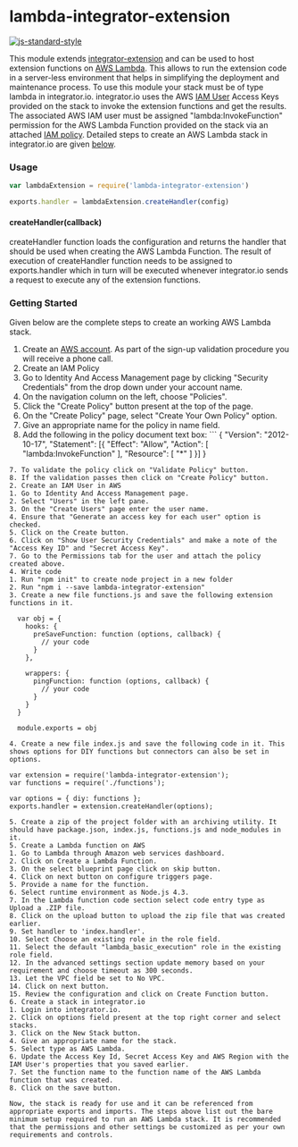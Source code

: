 # lambda-integrator-extension
[![js-standard-style](https://img.shields.io/badge/code%20style-standard-brightgreen.svg)](http://standardjs.com/)

This module extends [integrator-extension](https://github.com/celigo/integrator-extension) and can be used to host extension functions on [AWS Lambda](http://docs.aws.amazon.com/lambda/latest/dg/welcome.html). This allows to run the extension code in a server-less environment that helps in simplifying the deployment and maintenance process. To use this module your stack must be of type lambda in integrator.io. integrator.io uses the AWS [IAM User](http://docs.aws.amazon.com/IAM/latest/UserGuide/introduction.html) Access Keys
provided on the stack to invoke the extension functions and get the results. The associated AWS IAM user must be assigned "lambda:InvokeFunction" permission for the AWS Lambda Function provided on the stack via an attached [IAM policy](http://docs.aws.amazon.com/IAM/latest/UserGuide/access_policies_managed-vs-inline.html?icmpid=docs_iam_console). Detailed steps to create an AWS Lambda stack in integrator.io are given [below](#getting-started).

### Usage

```js
var lambdaExtension = require('lambda-integrator-extension')

exports.handler = lambdaExtension.createHandler(config)
```

#### createHandler(callback)

createHandler function loads the configuration and returns the handler that should be used when creating the AWS Lambda Function. The result of execution of createHandler function needs
to be assigned to exports.handler which in turn will be executed whenever integrator.io sends a request to execute any of the extension functions.

### Getting Started

Given below are the complete steps to create an working AWS Lambda stack.

1. Create an [AWS account](http://aws.amazon.com/). As part of the sign-up validation procedure you will receive a phone call.
3. Create an IAM Policy
  1. Go to Identity And Access Management page by clicking "Security Credentials" from the drop down under your account name.
  2. On the navigation column on the left, choose "Policies".
  3. Click the "Create Policy" button present at the top of the page.
  4. On the "Create Policy" page, select "Create Your Own Policy" option.
  5. Give an appropriate name for the policy in name field.
  6. Add the following in the policy document text box:
	```
    {
        "Version": "2012-10-17",
        "Statement": [{
            "Effect": "Allow",
            "Action": [
                "lambda:InvokeFunction"
            ],
            "Resource": [
                "*"
            ]
        }]
    }
  ```
  7. To validate the policy click on "Validate Policy" button.
  8. If the validation passes then click on "Create Policy" button.
2. Create an IAM User in AWS
  1. Go to Identity And Access Management page.
  2. Select "Users" in the left pane.
  3. On the "Create Users" page enter the user name.
  4. Ensure that "Generate an access key for each user" option is checked.
  5. Click on the Create button.
  6. Click on "Show User Security Credentials" and make a note of the "Access Key ID" and "Secret Access Key".
  7. Go to the Permissions tab for the user and attach the policy created above.
4. Write code
  1. Run "npm init" to create node project in a new folder
  2. Run "npm i --save lambda-integrator-extension"
  3. Create a new file functions.js and save the following extension functions in it.
  ```
      var obj = {
        hooks: {
          preSaveFunction: function (options, callback) {
            // your code
          }		  
        },

        wrappers: {
          pingFunction: function (options, callback) {
            // your code
          }
        }
      }

      module.exports = obj
  ```
  4. Create a new file index.js and save the following code in it. This shows options for DIY functions but connectors can also be set in options.
  ```
    var extension = require('lambda-integrator-extension');
    var functions = require('./functions');

    var options = { diy: functions };
    exports.handler = extension.createHandler(options);
  ```
  5. Create a zip of the project folder with an archiving utility. It should have package.json, index.js, functions.js and node_modules in it.
5. Create a Lambda function on AWS
  1. Go to Lambda through Amazon web services dashboard.
  2. Click on Create a Lambda Function.
  3. On the select blueprint page click on skip button.
  4. Click on next button on configure triggers page.
  5. Provide a name for the function.
  6. Select runtime environment as Node.js 4.3.
  7. In the Lambda function code section select code entry type as Upload a .ZIP file.
  8. Click on the upload button to upload the zip file that was created earlier.
  9. Set handler to 'index.handler'.
  10. Select Choose an existing role in the role field.
  11. Select the default "lambda_basic_execution" role in the existing role field.
  12. In the advanced settings section update memory based on your requirement and choose timeout as 300 seconds.
  13. Let the VPC field be set to No VPC.
  14. Click on next button.
  15. Review the configuration and click on Create Function button.
6. Create a stack in integrator.io
  1. Login into integrator.io.
  2. Click on options field present at the top right corner and select stacks.
  3. Click on the New Stack button.
  4. Give an appropriate name for the stack.
  5. Select type as AWS Lambda.
  6. Update the Access Key Id, Secret Access Key and AWS Region with the IAM User's properties that you saved earlier.
  7. Set the function name to the function name of the AWS Lambda function that was created.
  8. Click on the save button.

Now, the stack is ready for use and it can be referenced from appropriate exports and imports. The steps above list out the bare minimum setup required to run an AWS Lambda stack. It is recommended that the permissions and other settings be customized as per your own requirements and controls.
